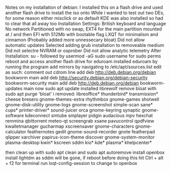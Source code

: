 Notes on my installation of debian:
I installed this on a flash drive and used another flash drive to install the iso onto
While i wanted to test out two DEs, for some reason either misclick or as default KDE was also installed so had to clear that all away too
Installation Settings:
British keyboard and language
No network
Partitioned with no swap, EXT4 for the main partition mounted at / and then EFI with 512Mb with bootable flag
LXQT for minimalism and cinnamon (Probably added more unnessecary bloat)
Did not allow automatic updates
Selected adding grub installation to removeable medium
Did not selectre NVRAM or osprober
Did not allow analytic telemetry
After Installation:
su - followed by usermod -aG sudo username for sudo perms
reboot and access another flash drive for eduroam
installed eduroam by running the program
add mirrors by navigating to /etc/apt/sources.list
edit as such:
comment out cdrom line
add deb http://deb.debian.org/debian bookworm main
add deb http://security.debian.org/debian-security bookworm-security main
add deb http://deb.debian.org/debian bookworm-updates main
now sudo apt update
installed librewolf
remove bloat with sudo apt purge 'bloat'
i removed:
libreoffice* thunderbird* transmission* cheese bresero gnome-themes-extra rhythmbox gnome-games shotwell gnome-disk-utility gnome-logs gnome-screenshot simple-scan sane* cups* printer-driver* sound-juicer orca gnome-keyring synaptic gnome-software kdeconnect smtube smplayer pidgin audacious mpv hexchat remmina qbittorrent meteo-qt screengrab xsane pavucontrol qpdfview kwalletmanager gucharmap xscreensaver gnome-characters gnome-calculator feathernotes gedit gnome-sound-recorder gnote featherpad qlipper xarchiver papirus-icon-theme discover gnome-system-monitor plasma-desktop kwin* kscreen sddm kio* kde* plasma* khelpcenter* 

then clean up with sudo apt clean and sudo apt autoremove
install openbox
install lightdm as sddm will be gone, if reboot before doing this hit Ctrl + alt + f2 for terminal
run lxqt-config-session to change to openbox


